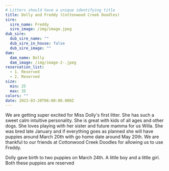 ```yaml
---
# Litters should have a unique identifying title
title: Dolly and Freddy (Cottonwood Creek Doodles)
sire:
  sire_name: Freddy
  sire_image: /img/image.jpeg
dub_sire:
  dub_sire_name: ""
  dub_sire_in_house: false
  dub_sire_image: ""
dam:
  dam_name: Dolly
  dam_image: /img/image-2-.jpeg
reservation_list:
  - 1. Reserved
  - 2. Reserved
size:
  min: 25
  max: 35
colors: ""
date: 2023-03-20T06:00:00.000Z
---
```

We are getting super excited for Miss Dolly's first litter. She has such a sweet calm intuitive personality. She is great with kids of all ages and other dogs. She loves playing with her sister and future mamma for us Willa. She was bred late January and if everything goes as planned she will have puppies around March 20th with go home date around May 20th. We are thankful to our friends at Cottonwood Creek Doodles for allowing us to use Freddy.

Dolly gave birth to two puppies on March 24th. A little boy and a little girl. Both these puppies are reserved
